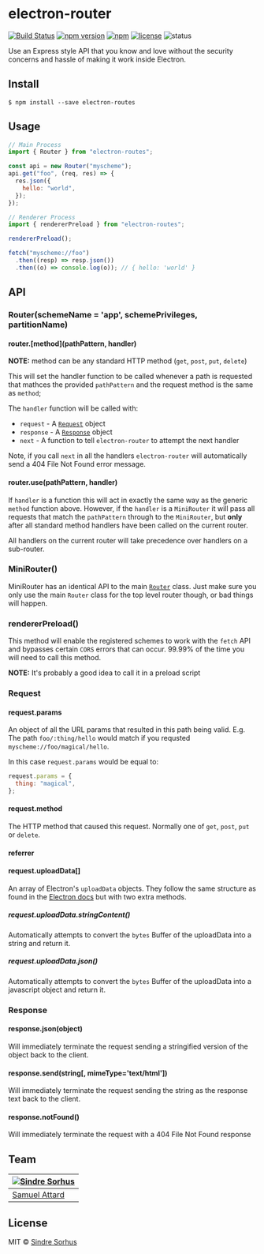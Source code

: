 # electron-router

[![Build Status](https://travis-ci.org/MarshallOfSound/electron-router.svg?branch=master)](https://travis-ci.org/MarshallOfSound/electron-router)
[![npm version](https://badge.fury.io/js/%40marshallofsound%2Felectron-router.svg)](https://badge.fury.io/js/%40marshallofsound%2Felectron-router)
[![npm](https://img.shields.io/npm/dm/electron-routes.svg)](https://www.npmjs.com/package/electron-routes)
[![license](https://img.shields.io/github/license/MarshallOfSound/electron-router.svg?maxAge=2592000)](https://github.com/MarshallOfSound/electron-router/blob/master/LICENSE)
![status](https://img.shields.io/badge/Status-%20Ready%20for%20Awesome-red.svg)

Use an Express style API that you know and love without the security concerns and hassle of making it
work inside Electron.

## Install

```
$ npm install --save electron-routes
```

## Usage

```js
// Main Process
import { Router } from "electron-routes";

const api = new Router("myscheme");
api.get("foo", (req, res) => {
  res.json({
    hello: "world",
  });
});

// Renderer Process
import { rendererPreload } from "electron-routes";

rendererPreload();

fetch("myscheme://foo")
  .then((resp) => resp.json())
  .then((o) => console.log(o)); // { hello: 'world' }
```

## API

### Router(schemeName = 'app', schemePrivileges, partitionName)

#### router.\[method\](pathPattern, handler)

**NOTE:** method can be any standard HTTP method (`get`, `post`, `put`, `delete`)

This will set the handler function to be called whenever a path is requested that
mathces the provided `pathPattern` and the request method is the same as `method`;

The `handler` function will be called with:

- `request` - A [`Request`](#request) object
- `response` - A [`Response`](#response) object
- `next` - A function to tell `electron-router` to attempt the next handler

Note, if you call `next` in all the handlers `electron-router` will automatically
send a 404 File Not Found error message.

#### router.use(pathPattern, handler)

If `handler` is a function this will act in exactly the same way as the generic
`method` function above. However, if the `handler` is a `MiniRouter` it will pass
all requests that match the `pathPattern` through to the `MiniRouter`, but **only**
after all standard method handlers have been called on the current router.

All handlers on the current router will take precedence over handlers on a sub-router.

### MiniRouter()

MiniRouter has an identical API to the main [`Router`](#router) class. Just make
sure you only use the main `Router` class for the top level router though, or bad
things will happen.

### rendererPreload()

This method will enable the registered schemes to work with the `fetch` API and
bypasses certain `CORS` errors that can occur. 99.99% of the time you will need
to call this method.

**NOTE:** It's probably a good idea to call it in a preload script

### Request

#### request.params

An object of all the URL params that resulted in this path being valid. E.g. The
path `foo/:thing/hello` would match if you requsted `myscheme://foo/magical/hello`.

In this case `request.params` would be equal to:

```js
request.params = {
  thing: "magical",
};
```

#### request.method

The HTTP method that caused this request. Normally one of `get`, `post`, `put`
or `delete`.

#### referrer

#### request.uploadData[]

An array of Electron's `uploadData` objects. They follow the same structure as
found in the [Electron docs](http://electron.atom.io/docs/api/structures/upload-data/)
but with two extra methods.

##### request.uploadData.stringContent()

Automatically attempts to convert the `bytes` Buffer of the uploadData into a string
and return it.

##### request.uploadData.json()

Automatically attempts to convert the `bytes` Buffer of the uploadData into a
javascript object and return it.

### Response

#### response.json(object)

Will immediately terminate the request sending a stringified version of the object
back to the client.

#### response.send(string[, mimeType='text/html'])

Will immediately terminate the request sending the string as the response text
back to the client.

#### response.notFound()

Will immediately terminate the request with a 404 File Not Found response

## Team

| [![Sindre Sorhus](https://s.gravatar.com/avatar/1576c987b53868acf73d6ccb08110a78?s=144)](https://sindresorhus.com) |
| ------------------------------------------------------------------------------------------------------------------ |
| [Samuel Attard](https://samuelattard.com)                                                                          |

## License

MIT © [Sindre Sorhus](https://sindresorhus.com)
